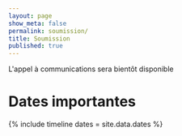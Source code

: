 ```yaml
---
layout: page
show_meta: false
permalink: soumission/
title: Soumission 
published: true
---
```


L'appel à communications sera bientôt disponible

<!-- est [ici](http://www.wikicfp.com/cfp/servlet/event.showcfp?eventid=99297).

Les résumés et articles doivent être soumis sur [EasyChair](https://easychair.org/my/conference?conf=jfpc2020).

Une soumission peut être :

- un article long : 10 pages,
- un article court : 4 pages<sup>[1](#n1){:.fnref #ref1}</sup>,
- un article très court condensant un article déjà publié : 2 pages<sup>[2](#n2){:.fnref #ref2}</sup>.

L'archive des [Consignes aux auteurs]({% include link-asset asset="styleJFPC2020.zip" %}) contient la classe LaTeX jfpc ainsi qu'un document d'exemple détaillant toutes les recommandations.

[1](#ref1){:#n1}. Les articles courts peuvent, par exemple, présenter des travaux préliminaires de jeunes chercheurs, un panorama des travaux en cours au sein d'un projet de recherche ou d'un laboratoire, une application résolue avec la programmation par contraintes, ou encore un logiciel de programmation par contraintes.
{:.sidenote}

[2](#ref2){:#n2}. Pour éviter que les meilleurs travaux de la communauté francophone ne soient uniquement présentés dans les congrès internationaux, il est en outre possible de soumettre des condensés d'articles soumis ou publiés. Il peut s'agir d'articles récemment publiés dans les grandes conférences internationales (telles que IJCAI, ECAI, AAAI, CP, CPAIOR, SAT, UAI...) ou des revues. L'article devra avoir été publié après les dernières JFPC (juin 2019), mais avant les prochaines (juin 2020). Le condensé sur 2 pages sera en français et mentionnera explicitement l'article original. Ce type de soumission avec un processus de relecture plus succinct permettra ainsi à leurs auteurs de présenter à notre communauté certains de leurs derniers travaux.
{:.sidenote}
-->

# <i class="far fa-clock" aria-hidden="true"></i> Dates importantes

{% include timeline dates = site.data.dates %}

